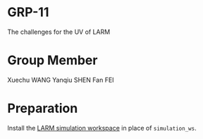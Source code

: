 # GRP-11
The challenges for the UV of LARM

# Group Member 
 Xuechu WANG 
 Yanqiu SHEN
 Fan FEI

 # Preparation
 Install the [LARM simulation workspace](https://github.com/ceri-num/LARM-RDS-Simulation-WS) in place of `simulation_ws`.
 
 
